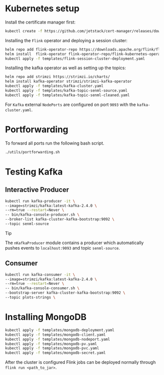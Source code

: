 # Kubernetes setup
Install the certificate manager first:
```bash
kubectl create -f https://github.com/jetstack/cert-manager/releases/download/v1.8.2/cert-manager.yaml
```
Installing the `Flink` operator and deploying a session cluster:
```bash
helm repo add flink-operator-repo https://downloads.apache.org/flink/flink-kubernetes-operator-1.8.0/
helm install  flink-operator flink-operator-repo/flink-kubernetes-operator
kubectl apply -f templates/flink-session-cluster-deployment.yaml
```

Installing the kafka operator as well as setting up the topics:
```bash
helm repo add strimzi https://strimzi.io/charts/
helm install kafka-operator strimzi/strimzi-kafka-operator
kubectl apply -f templates/kafka-cluster.yaml 
kubectl apply -f templates/kafka-topic-senml-source.yaml 
kubectl apply -f templates/kafka-topic-senml-cleaned.yaml 
```

For `Kafka` external `NodePorts` are configured on port `9093` with the `kafka-cluster.yaml`.

# Portforwarding
To forward all ports run the following bash script.

```bash
./utils/portforwarding.sh
```

# Testing Kafka

## Interactive Producer

```bash
kubectl run kafka-producer -it \
--image=strimzi/kafka:latest-kafka-2.4.0 \
--rm=true --restart=Never \
-- bin/kafka-console-producer.sh \
--broker-list kafka-cluster-kafka-bootstrap:9092 \
--topic senml-source
```

> [!TIP]
> The `nKafkaProducer` module contains a producer which automatically pushes events to `localhost:9093`
> and topic `senml-source`.

## Consumer
```bash
kubectl run kafka-consumer -it \
--image=strimzi/kafka:latest-kafka-2.4.0 \
--rm=true --restart=Never \
-- bin/kafka-console-consumer.sh \
--bootstrap-server kafka-cluster-kafka-bootstrap:9092 \
--topic plots-strings \
```


# Installing MongoDB

```bash
kubectl apply -f templates/mongodb-deployment.yaml
kubectl apply -f templates/mongodb-client.yaml
kubectl apply -f templates/mongodb-nodeport.yaml
kubectl apply -f templates/mongodb-pv.yaml
kubectl apply -f templates/mongodb-pvc.yaml
kubectl apply -f templates/mongodb-secret.yaml
```

After the cluster is configured Flink jobs can be deployed normally through `flink run <path_to_jar>`.
